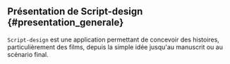 ## Présentation de Script-design {#presentation_generale}

`Script-design` est une application permettant de concevoir des histoires, particulièrement des films, depuis la simple idée jusqu'au manuscrit ou au scénario final.

